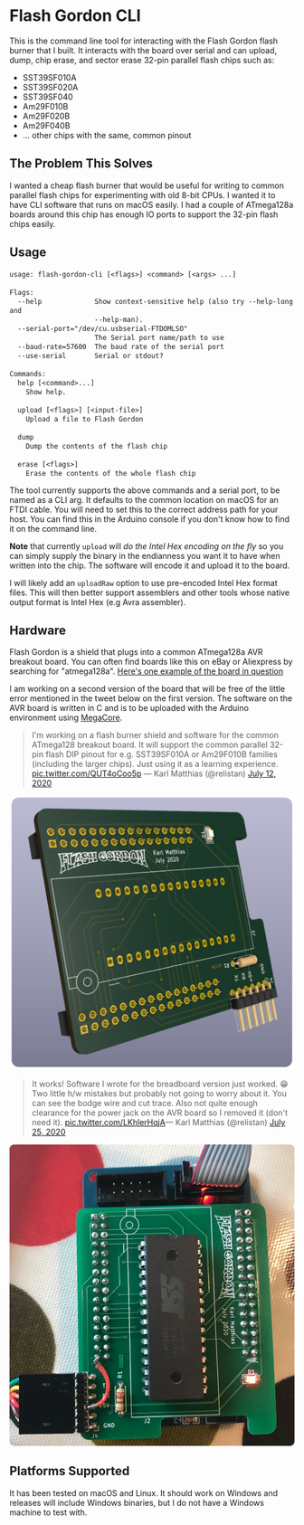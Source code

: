 Flash Gordon CLI
================

This is the command line tool for interacting with the Flash Gordon flash
burner that I built. It interacts with the board over serial and can upload,
dump, chip erase, and sector erase 32-pin parallel flash chips such as:

 * SST39SF010A
 * SST39SF020A
 * SST39SF040
 * Am29F010B
 * Am29F020B
 * Am29F040B
 * ... other chips with the same, common pinout

The Problem This Solves
-----------------------

I wanted a cheap flash burner that would be useful for writing to common
parallel flash chips for experimenting with old 8-bit CPUs. I wanted it to have
CLI software that runs on macOS easily. I had a couple of ATmega128a boards
around this chip has enough IO ports to support the 32-pin flash chips easily.

Usage
-----
```
usage: flash-gordon-cli [<flags>] <command> [<args> ...]

Flags:
  --help             Show context-sensitive help (also try --help-long and
                     --help-man).
  --serial-port="/dev/cu.usbserial-FTDOMLSO"  
                     The Serial port name/path to use
  --baud-rate=57600  The baud rate of the serial port
  --use-serial       Serial or stdout?

Commands:
  help [<command>...]
    Show help.

  upload [<flags>] [<input-file>]
    Upload a file to Flash Gordon

  dump
    Dump the contents of the flash chip

  erase [<flags>]
    Erase the contents of the whole flash chip
```

The tool currently supports the above commands and a serial port, to be named
as a CLI arg. It defaults to the common location on macOS for an FTDI cable.
You will need to set this to the correct address path for your host. You can
find this in the Arduino console if you don't know how to find it on the
command line.

**Note** that currently `upload` will *do the Intel Hex encoding on the fly* so
you can simply supply the binary in the endianness you want it to have when
written into the chip. The software will encode it and upload it to the board.

I will likely add an `uploadRaw` option to use pre-encoded Intel Hex format
files. This will then better support assemblers and other tools whose native
output format is Intel Hex (e.g Avra assembler).

Hardware
--------

Flash Gordon is a shield that plugs into a common ATmega128a AVR breakout
board. You can often find boards like this on eBay or Aliexpress by searching
for "atmega128a". [Here's one example of the board in
question](https://www.ebay.com/itm/173100806719)

I am working on a second version of the board that will be free of the little
error mentioned in the tweet below on the first version. The software on the
AVR board is written in C and is to be uploaded with the Arduino environment
using [MegaCore](https://github.com/MCUdude/MegaCore).

>I'm working on a
flash burner shield and software for the common ATmega128 breakout board. It
will support the common parallel 32-pin flash DIP pinout for e.g. SST39SF010A
or Am29F010B families (including the larger chips). Just using it as a learning
experience. [pic.twitter.com/QUT4oCoo5p](https://t.co/QUT4oCoo5p) &mdash;
Karl Matthias (@relistan) [July 12,
2020]("https://twitter.com/relistan/status/1282256215960096775?ref_src=twsrc%5Etfw")

![Flash Gordon1](./images/image1.png)

>It works! Software I
wrote for the breadboard version just worked. 😁Two little h/w mistakes but
probably not going to worry about it. You can see the bodge wire and cut trace.
Also not quite enough clearance for the power jack on the AVR board so I
removed it (don't need it).
[pic.twitter.com/LKhlerHqjA](https://t.co/LKhlerHqjA)&mdash; Karl Matthias
(@relistan) [July 25,
2020]("https://twitter.com/relistan/status/1287041625605185538?ref_src=twsrc%5Etfw")

![Flash Gordon2](./images/image2.png)

Platforms Supported
-------------------

It has been tested on macOS and Linux. It should work on Windows and releases
will include Windows binaries, but I do not have a Windows machine to test
with.

